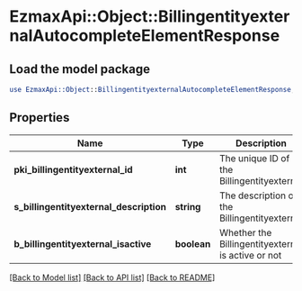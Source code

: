 # EzmaxApi::Object::BillingentityexternalAutocompleteElementResponse

## Load the model package
```perl
use EzmaxApi::Object::BillingentityexternalAutocompleteElementResponse;
```

## Properties
Name | Type | Description | Notes
------------ | ------------- | ------------- | -------------
**pki_billingentityexternal_id** | **int** | The unique ID of the Billingentityexternal | 
**s_billingentityexternal_description** | **string** | The description of the Billingentityexternal | 
**b_billingentityexternal_isactive** | **boolean** | Whether the Billingentityexternal is active or not | 

[[Back to Model list]](../README.md#documentation-for-models) [[Back to API list]](../README.md#documentation-for-api-endpoints) [[Back to README]](../README.md)


